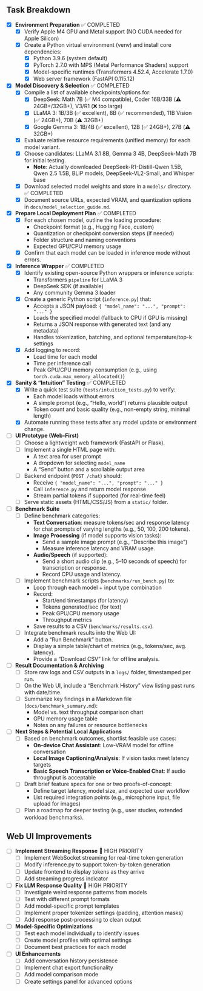 ## Task Breakdown

- [x] **Environment Preparation** ✅ COMPLETED
  - [x] Verify Apple M4 GPU and Metal support (NO CUDA needed for Apple Silicon)
  - [x] Create a Python virtual environment (venv) and install core dependencies:
    - [x] Python 3.9.6 (system default)
    - [x] PyTorch 2.7.0 with MPS (Metal Performance Shaders) support
    - [x] Model-specific runtimes (Transformers 4.52.4, Accelerate 1.7.0)
    - [x] Web server framework (FastAPI 0.115.12)
- [x] **Model Discovery & Selection** ✅ COMPLETED
  - [x] Compile a list of available checkpoints/options for:
    - [x] DeepSeek: Math 7B (✅ M4 compatible), Coder 16B/33B (⚠️ 24GB+/32GB+), V3/R1 (❌ too large)
    - [x] LLaMA 3: 1B/3B (✅ excellent), 8B (✅ recommended), 11B Vision (✅ 24GB+), 70B (⚠️ 32GB+)
    - [x] Google Gemma 3: 1B/4B (✅ excellent), 12B (✅ 24GB+), 27B (⚠️ 32GB+)
  - [x] Evaluate relative resource requirements (unified memory) for each model variant.
  - [x] Choose candidates: LLaMA 3.1 8B, Gemma 3 4B, DeepSeek-Math 7B for initial testing.
    - **Note**: Actually downloaded DeepSeek-R1-Distill-Qwen 1.5B, Qwen 2.5 1.5B, BLIP models, DeepSeek-VL2-Small, and Whisper base
  - [x] Download selected model weights and store in a `models/` directory. ✅ COMPLETED
  - [x] Document source URLs, expected VRAM, and quantization options in `docs/model_selection_guide.md`.
- [x] **Prepare Local Deployment Plan** ✅ COMPLETED
  - [x] For each chosen model, outline the loading procedure:
    - Checkpoint format (e.g., Hugging Face, custom)
    - Quantization or checkpoint conversion steps (if needed)
    - Folder structure and naming conventions
    - Expected GPU/CPU memory usage
  - [x] Confirm that each model can be loaded in inference mode without errors.
- [x] **Inference Wrapper** ✅ COMPLETED
  - [x] Identify existing open-source Python wrappers or inference scripts:
    - Transformers `pipeline` for LLaMA 3
    - DeepSeek SDK (if available)
    - Any community Gemma 3 loader
  - [x] Create a generic Python script (`inference.py`) that:
    - Accepts a JSON payload: `{ "model_name": "...", "prompt": "..." }`
    - Loads the specified model (fallback to CPU if GPU is missing)
    - Returns a JSON response with generated text (and any metadata)
    - Handles tokenization, batching, and optional temperature/top-k settings
  - [x] Add logging to record:
    - Load time for each model
    - Time per inference call
    - Peak GPU/CPU memory consumption (e.g., using `torch.cuda.max_memory_allocated()`)
- [x] **Sanity & “Intuition” Testing** ✅ COMPLETED
  - [x] Write a quick test suite (`tests/intuition_tests.py`) to verify:
    - Each model loads without errors
    - A simple prompt (e.g., “Hello, world”) returns plausible output
    - Token count and basic quality (e.g., non-empty string, minimal length)
  - [x] Automate running these tests after any model update or environment change.
- [ ] **UI Prototype (Web-First)**
  - [ ] Choose a lightweight web framework (FastAPI or Flask).
  - [ ] Implement a single HTML page with:
    - A text area for user prompt
    - A dropdown for selecting `model_name`
    - A “Send” button and a scrollable output area
  - [ ] Backend endpoint (`POST /chat`) should:
    - Receive `{ "model_name": "...", "prompt": "..." }`
    - Call `inference.py` and return model response
    - Stream partial tokens if supported (for real-time feel)
  - [ ] Serve static assets (HTML/CSS/JS) from a `static/` folder.
- [ ] **Benchmark Suite**
  - [ ] Define benchmark categories:
    - **Text Conversation**: measure tokens/sec and response latency for chat prompts of varying lengths (e.g., 50, 100, 200 tokens).
    - **Image Processing** (if model supports vision tasks):
      - Send a sample image prompt (e.g., “Describe this image”)
      - Measure inference latency and VRAM usage.
    - **Audio/Speech** (if supported):
      - Send a short audio clip (e.g., 5–10 seconds of speech) for transcription or response.
      - Record CPU usage and latency.
  - [ ] Implement benchmark scripts (`benchmarks/run_bench.py`) to:
    - Loop through each model + input type combination
    - Record:  
      - Start/end timestamps (for latency)  
      - Tokens generated/sec (for text)  
      - Peak GPU/CPU memory usage  
      - Throughput metrics
    - Save results to a CSV (`benchmarks/results.csv`).
  - [ ] Integrate benchmark results into the Web UI:
    - Add a “Run Benchmark” button.
    - Display a simple table/chart of metrics (e.g., tokens/sec, avg. latency).
    - Provide a “Download CSV” link for offline analysis.
- [ ] **Result Documentation & Archiving**
  - [ ] Store raw logs and CSV outputs in a `logs/` folder, timestamped per run.
  - [ ] On the Web UI, include a “Benchmark History” view listing past runs with date/time.
  - [ ] Summarize key findings in a Markdown file (`docs/benchmark_summary.md`):
    - Model vs. text throughput comparison chart
    - GPU memory usage table
    - Notes on any failures or resource bottlenecks
- [ ] **Next Steps & Potential Local Applications**
  - [ ] Based on benchmark outcomes, shortlist feasible use cases:
    - **On-device Chat Assistant**: Low-VRAM model for offline conversation
    - **Local Image Captioning/Analysis**: If vision tasks meet latency targets
    - **Basic Speech Transcription or Voice-Enabled Chat**: If audio throughput is acceptable
  - [ ] Draft brief feature specs for one or two proofs-of-concept:
    - Define target latency, model size, and expected user workflow
    - List required integration points (e.g., microphone input, file upload for images)
  - [ ] Plan a roadmap for deeper testing (e.g., user studies, extended workload benchmarks).

## Web UI Improvements
- [ ] **Implement Streaming Response** 🔴 HIGH PRIORITY
  - [ ] Implement WebSocket streaming for real-time token generation
  - [ ] Modify inference.py to support token-by-token generation
  - [ ] Update frontend to display tokens as they arrive
  - [ ] Add streaming progress indicator
- [ ] **Fix LLM Response Quality** 🔴 HIGH PRIORITY
  - [ ] Investigate weird response patterns from models
  - [ ] Test with different prompt formats
  - [ ] Add model-specific prompt templates
  - [ ] Implement proper tokenizer settings (padding, attention masks)
  - [ ] Add response post-processing to clean output
- [ ] **Model-Specific Optimizations**
  - [ ] Test each model individually to identify issues
  - [ ] Create model profiles with optimal settings
  - [ ] Document best practices for each model
- [ ] **UI Enhancements**
  - [ ] Add conversation history persistence
  - [ ] Implement chat export functionality
  - [ ] Add model comparison mode
  - [ ] Create settings panel for advanced options
